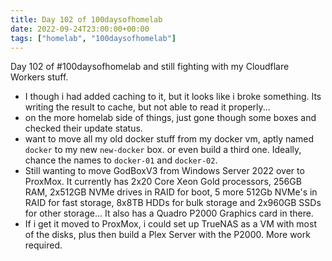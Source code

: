 ```yaml
---
title: Day 102 of 100daysofhomelab
date: 2022-09-24T23:00:00+00:00
tags: ["homelab", "100daysofhomelab"]
---
```

Day 102 of #100daysofhomelab and still fighting with my Cloudflare Workers stuff.

* I though i had added caching to it, but it looks like i broke something. Its writing the result to cache, but not able to read it properly...
* on the more homelab side of things, just gone though some boxes and checked their update status.
* want to move all my old docker stuff from my docker vm, aptly named `docker` to my new `new-docker` box. or even build a third one. Ideally, chance the names to `docker-01` and `docker-02`.
* Still wanting to move GodBoxV3 from Windows Server 2022 over to ProxMox. It currently has 2x20 Core Xeon Gold processors, 256GB RAM, 2x512GB NVMe drives in RAID for boot, 5 more 512Gb NVMe's in RAID for fast storage, 8x8TB HDDs for bulk storage and 2x960GB SSDs for other storage... It also has a Quadro P2000 Graphics card in there.
* If i get it moved to ProxMox, i could set up TrueNAS as a VM with most of the disks, plus then build a Plex Server with the P2000. More work required.
